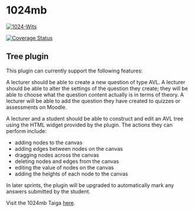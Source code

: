 # 1024mb

[![1024-Wits](https://circleci.com/gh/1024mb-Wits/moodle_plugin/tree/AVL_widget.svg?style=shield&circle-token=bcc0c991b58c4207ef061a9a5ee69ce3fdfa36bb)](https://app.circleci.com/pipelines/gh/1024mb-Wits/moodle_plugin?branch=AVL_widget)


[![Coverage Status](https://coveralls.io/repos/github/1024mb-Wits/moodle_plugin/badge.png?branch=AVL_widget)](https://coveralls.io/github/1024mb-Wits/moodle_plugin?branch=AVL_widget)

## Tree plugin

This plugin can currently support the following features: 

A lecturer should be able to create a new question of type AVL.
A lecturer should be able to alter the settings of the question they create; they will be able to choose what the question content actually is in terms of theory.
A lecturer will be able to add the question they have created to quizzes or assessments on Moodle.

A lecturer and a student should be able to construct and edit an AVL tree using the HTML widget provided by the plugin. The actions they can perform include:

* adding nodes to the canvas
* adding edges between nodes on the canvas
* dragging nodes across the canvas
* deleting nodes and edges from the canvas
* editing the value of nodes on the canvas
* adding the heights of each node to the canvas


In later sprints, the plugin will be upgraded to automatically mark any answers submitted by the student.

Visit the 1024mb Taiga [here](https://tree.taiga.io/project/rebekahvw-moodle-plugin-for-automated-assessment-in-data-structures/backlog).
